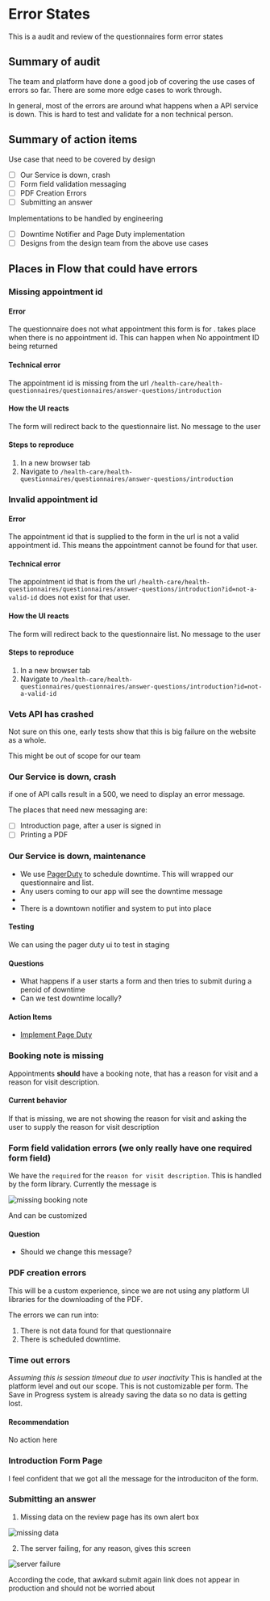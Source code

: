 # Error States

This is a audit and review of the questionnaires form error states

## Summary of audit

The team and platform have done a good job of covering the use cases of errors so far. There are some more edge cases to work through.

In general, most of the errors are around what happens when a API service is down. This is hard to test and validate for a non technical person.

## Summary of action items

Use case that need to be covered by design

- [ ] Our Service is down, crash
- [ ] Form field validation messaging
- [ ] PDF Creation Errors
- [ ] Submitting an answer

Implementations to be handled by engineering

- [ ] Downtime Notifier and Page Duty implementation
- [ ] Designs from the design team from the above use cases

## Places in Flow that could have errors

### Missing appointment id

#### Error

The questionnaire does not what appointment this form is for . takes place when there is no appointment id. This can happen when  No appointment ID being returned

#### Technical error

The appointment id is missing from the url `/health-care/health-questionnaires/questionnaires/answer-questions/introduction`

#### How the UI reacts

The form will redirect back to the questionnaire list. No message to the user

#### Steps to reproduce

1. In a new browser tab
2. Navigate to `/health-care/health-questionnaires/questionnaires/answer-questions/introduction`

### Invalid appointment id

#### Error

The appointment id that is supplied to the form in the url is not a valid appointment id. This means the appointment cannot be found for that user.

#### Technical error

The appointment id that is from the url `/health-care/health-questionnaires/questionnaires/answer-questions/introduction?id=not-a-valid-id` does not exist for that user.

#### How the UI reacts

The form will redirect back to the questionnaire list. No message to the user

#### Steps to reproduce

1. In a new browser tab
2. Navigate to `/health-care/health-questionnaires/questionnaires/answer-questions/introduction?id=not-a-valid-id`

### Vets API has crashed

Not sure on this one, early tests show that this is big failure on the website as a whole.

This might be out of scope for our team

### Our Service is down, crash

if one of API calls result in a 500, we need to display an error message.

The places that need new messaging are:

- [ ] Introduction page, after a user is signed in
- [ ] Printing a PDF

### Our Service is down, maintenance

- We use [PagerDuty](https://department-of-veterans-affairs.github.io/veteran-facing-services-tools/platform/tools/downtime-notificationshttps://department-of-veterans-affairs.github.io/veteran-facing-services-tools/platform/tools/downtime-notifications) to schedule downtime. This will wrapped our questionnaire and list.
- Any users coming to our app will see the downtime message
-  
- There is a downtown notifier and system to put into place

#### Testing

We can using the pager duty ui to test in staging

#### Questions

- What happens if a user starts a form and then tries to submit during a peroid of downtime
- Can we test downtime locally?

#### Action Items

- [Implement Page Duty](https://department-of-veterans-affairs.github.io/veteran-facing-services-tools/platform/tools/downtime-notificationshttps://department-of-veterans-affairs.github.io/veteran-facing-services-tools/platform/tools/downtime-notifications)

### Booking note is missing

Appointments **should** have a booking note, that has a reason for visit and a reason for visit description.

#### Current behavior

If that is missing, we are not showing the reason for visit and asking the user to supply the reason for visit description

### Form field validation errors (we only really have one required form field)

We have the `required`  for the `reason for visit description`. This is handled by the form library. Currently the message is

![missing booking note](assets/missing%20booking%20note.png)

And can be customized

#### Question

- Should we change this message?

### PDF creation errors

This will be a custom experience, since we are not using any platform UI libraries for the downloading of the PDF.

The errors we can run into:

1. There is not data found for that questionnaire
2. There is scheduled downtime.

### Time out errors

*Assuming this is session timeout due to user inactivity* This is handled at the platform level and out our scope. This is not customizable per form. The Save in Progress system is already saving the data so no data is getting lost.

#### Recommendation

No action here

### Introduction Form Page

I feel confident that we got all the message for the introduciton of the form.

### Submitting an answer

1. Missing data on the review page has its own alert box

![missing data](assets/missing.data.review.page.png)

2. The server failing, for any reason, gives this screen

![server failure](assets/server.failure.submiting.png)

According the code, that awkard submit again link does not appear in production and should not be worried about
